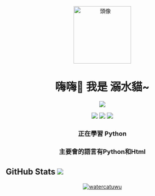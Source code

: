 <p align="center"><img src="https://avatars.githubusercontent.com/u/92051934?s=400&u=0751e91d9df3eb55db7571e13db96c13c37d4347&v=4" alt="頭像" width="150"></p>
<h1 align="center">嗨嗨👋 我是 溺水貓~</h1>

<p align="center"><img src="https://img.shields.io/badge/python-3670A0?style=for-the-badge&logo=python&logoColor=ffdd54"></p>

<p align="center">
    <img src="https://img.shields.io/badge/html5-%23E34F26.svg?style=for-the-badge&logo=html5&logoColor=white">
    <img src="https://img.shields.io/badge/css3-%231572B6.svg?style=for-the-badge&logo=css3&logoColor=white">
    <img src="https://img.shields.io/badge/bootstrap-%23563D7C.svg?style=for-the-badge&logo=bootstrap&logoColor=white">
</p>
</div>

<h3 align="center">正在學習 Python</h3>

<h3 align="center">主要會的語言有Python和Html</h3>

<h2>GitHub Stats <img src="https://komarev.com/ghpvc/?username=watercatuwu&label=Profile%20views&color=0e75b6&style=flat-square"></h2>
<a href="https://github.com/ryo-ma/github-profile-trophy"><p align="center"><img src="https://github-readme-stats.vercel.app/api?username=watercatuwu&show_icons=true&locale=en" alt="watercatuwu" /></p></a>
